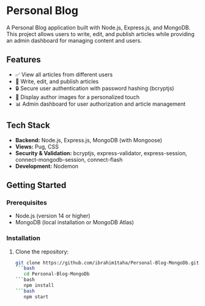 # Personal Blog

A Personal Blog application built with Node.js, Express.js, and MongoDB. This project allows users to write, edit, and publish articles while providing an admin dashboard for managing content and users.

## Features

- ✅ View all articles from different users
- 📝 Write, edit, and publish articles
- 🔒 Secure user authentication with password hashing (bcryptjs)
- 📸 Display author images for a personalized touch
- 📊 Admin dashboard for user authorization and article management

## Tech Stack

- **Backend:** Node.js, Express.js, MongoDB (with Mongoose)
- **Views:** Pug, CSS
- **Security & Validation:** bcryptjs, express-validator, express-session, connect-mongodb-session, connect-flash
- **Development:** Nodemon

## Getting Started

### Prerequisites

- Node.js (version 14 or higher)
- MongoDB (local installation or MongoDB Atlas)

### Installation

1. Clone the repository:

   ```bash
   git clone https://github.com/ibrahim1taha/Personal-Blog-MongoDb.git
   ```bash
      cd Personal-Blog-MongoDb
   ```bash
      npm install
   ```bash
      npm start




